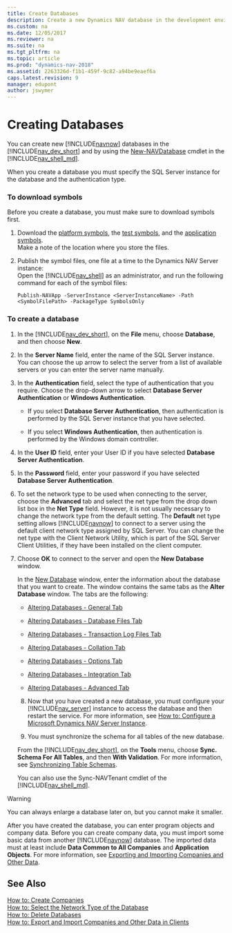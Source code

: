 ```yaml
---
title: Create Databases
description: Create a new Dynamics NAV database in the development environment and by using the New-NAVDatabase cmdlet in the Administration Shell. 
ms.custom: na
ms.date: 12/05/2017
ms.reviewer: na
ms.suite: na
ms.tgt_pltfrm: na
ms.topic: article
ms.prod: "dynamics-nav-2018"
ms.assetid: 2263326d-f1b1-459f-9c82-a94be9eaef6a
caps.latest.revision: 9
manager: edupont
author: jswymer
---
```

# Creating Databases
You can create new [!INCLUDE[navnow](includes/navnow_md.md)] databases in the [!INCLUDE[nav_dev_short](includes/nav_dev_short_md.md)] and by using the [New-NAVDatabase](https://go.microsoft.com/fwlink/?LinkID=401374) cmdlet in the [!INCLUDE[nav_shell_md](includes/nav_shell_md.md)].  

 When you create a database you must specify the SQL Server instance for the database and the authentication type.  

### To download symbols
Before you create a database, you must make sure to download symbols first.

1. Download the [platform symbols](https://go.microsoft.com/fwlink/?linkid=864045), the [test symbols](https://download.microsoft.com/download/C/7/9/C79AF269-A67E-4EEF-B9F2-52FAFA43E026/Microsoft_Test_11.0.19680.0.app), and the [application symbols](https://download.microsoft.com/download/C/7/9/C79AF269-A67E-4EEF-B9F2-52FAFA43E026/Microsoft_Application_11.0.19738.0.app).  
Make a note of the location where you store the files. 
2. Publish the symbol files, one file at a time to the Dynamics NAV Server instance:  
Open the [!INCLUDE[nav_shell](includes/nav_shell_md.md)] as an administrator, and run the following command for each of the symbol files:

    ```
    Publish-NAVApp -ServerInstance <ServerInstanceName> -Path <SymbolFilePath> -PackageType SymbolsOnly
    ```


### To create a database  

1. In the [!INCLUDE[nav_dev_short](includes/nav_dev_short_md.md)], on the **File** menu, choose **Database**, and then choose **New**.  

2. In the **Server Name** field, enter the name of the SQL Server instance. You can choose the up arrow to select the server from a list of available servers or you can enter the server name manually.  

3. In the **Authentication** field, select the type of authentication that you require. Choose the drop-down arrow to select **Database Server Authentication** or **Windows Authentication**.  

   -   If you select **Database Server Authentication**, then authentication is performed by the SQL Server instance that you have selected.  

   -   If you select **Windows Authentication**, then authentication is performed by the Windows domain controller.  

4. In the **User ID** field, enter your User ID if you have selected **Database Server Authentication**.  

5. In the **Password** field, enter your password if you have selected **Database Server Authentication**.  

6. To set the network type to be used when connecting to the server, choose the **Advanced** tab and select the net type from the drop down list box in the **Net Type** field. However, it is not usually necessary to change the network type from the default setting. The **Default** net type setting allows [!INCLUDE[navnow](includes/navnow_md.md)] to connect to a server using the default client network type assigned by SQL Server. You can change the net type with the Client Network Utility, which is part of the SQL Server Client Utilities, if they have been installed on the client computer.  

7. Choose **OK** to connect to the server and open the **New Database** window.  

    In the [New Database](uiref/-$-S_2338-New-Database-$-.md) window, enter the information about the database that you want to create. The window contains the same tabs as the **Alter Database** window. The tabs are the following:  

   -   [Altering Databases - General Tab](Altering-Databases---General-Tab.md)  

   -   [Altering Databases - Database Files Tab](Altering-Databases---Database-Files-Tab.md)  

   -   [Altering Databases - Transaction Log Files Tab](Altering-Databases---Transaction-Log-Files-Tab.md)  

   -   [Altering Databases - Collation Tab](Altering-Databases---Collation-Tab.md)  

   -   [Altering Databases - Options Tab](Altering-Databases---Options-Tab.md)  

   -   [Altering Databases - Integration Tab](Altering-Databases---Integration-Tab.md)  

   -   [Altering Databases - Advanced Tab](Altering-Databases---Advanced-Tab.md)  

   8. Now that you have created a new database, you must configure your [!INCLUDE[nav_server](includes/nav_server_md.md)] instance to access the database and then restart the service. For more information, see [How to: Configure a Microsoft Dynamics NAV Server Instance](How-to--Configure-a-Microsoft-Dynamics-NAV-Server-Instance.md).
 
   9. You must synchronize the schema for all tables of the new database.
 
   From the [!INCLUDE[nav_dev_short](includes/nav_dev_short_md.md)], on the **Tools** menu, choose **Sync. Schema For All Tables**, and then **With Validation**. For more information, see [Synchronizing Table Schemas](Synchronizing-Table-Schemas.md).

   You can also use the Sync-NAVTenant cmdlet of the [!INCLUDE[nav_shell_md](includes/nav_shell_md.md)].

> [!WARNING]  
>  You can always enlarge a database later on, but you cannot make it smaller.  

 After you have created the database, you can enter program objects and company data. Before you can create company data, you must import some basic data from another [!INCLUDE[navnow](includes/navnow_md.md)] database. The imported data must at least include **Data Common to All Companies** and **Application Objects**. For more information, see [Exporting and Importing Companies and Other Data](Exporting-and-Importing-Companies-and-Other-Data.md).  

## See Also  
 [How to: Create Companies](How-to--Create-Companies.md)   
 [How to: Select the Network Type of the Database](How-to--Select-the-Network-Type-of-the-Database.md)   
 [How to: Delete Databases](How-to--Delete-Databases.md)   
 [How to: Export and Import Companies and Other Data in Clients](How-to--Export-and-Import-Companies-and-Other-Data-in-Clients.md)
